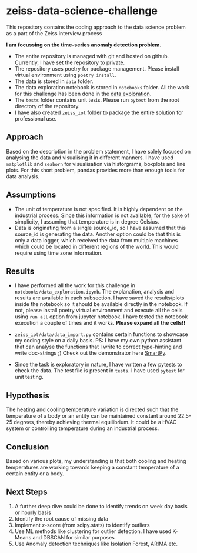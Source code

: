 # zeiss-data-science-challenge
This repository contains the coding approach to the data science problem as a part of the Zeiss interview process

**I am focussing on the time-series anomaly detection problem.**

* The entire repository is managed with git and hosted on github. Currently, I have set the repository to private.
* The repository uses poetry for package management. Please install virtual environment using `poetry install`.
* The data is stored in `data` folder.
* The data exploration notebook is stored in `notebooks` folder. All the work for this challenge has been done in the [data exploration](/notebooks/data_exploration.ipynb).
* The `tests` folder contains unit tests. Please run `pytest` from the root directory of the repository.
* I have also created `zeiss_iot` folder to package the entire solution for professional use.

## Approach
Based on the description in the problem statement, I have solely focused on analysing the data and visualising it in different manners. I have used `matplotlib` and `seaborn` for visualisation via historgrams, boxplots and line plots. For this short problem, pandas provides more than enough tools for data analysis.

## Assumptions
* The unit of temperature is not specified. It is highly dependent on the industrial process. Since this information is not available, for the sake of simplicity, I assuming that temperature is in degree Celsius.
* Data is originating from a single source_id, so I have assumed that this source_id is generating the data. Another option could be that this is only a data logger, which received the data from multiple machines which could be located in different regions of the world. This would require using time zone information.

## Results
* I have performed all the work for this challenge in `notebooks/data_exploration.ipynb`. The explanation, analysis and results are available in each subsection. I have saved the results/plots inside the notebook so it should be available directly in the notebook. If not, please install poetry virtual environment and execute all the cells using `run all` option from jupyter notebook. I have tested the notebook execution a couple of times and it works. **Please expand all the cells!!**

* `zeiss_iot/data/data_import.py` contains certain functions to showcase my coding style on a daily basis.
PS: I have my own python assistant that can analyse the functions that I write to correct type-hinting and write doc-strings ;) Check out the demonstrator here [SmartPy](https://github.com/kraken24/smartypy).

* Since the task is exploratory in nature, I have written a few pytests to check the data. The test file is present in `tests`. I have used `pytest` for unit testing.

## Hypothesis
The heating and cooling temperature variation is directed such that the temperature of a body or an entity can be maintained constant around 22.5-25 degrees, thereby achieving thermal equilibrium. It could be a HVAC system or controlling temperature during an industrial process.

## Conclusion
Based on various plots, my understanding is that both cooling and heating temperatures are working towards keeping a constant temperature of a certain entity or a body.

## Next Steps
1. A further deep dive could be done to identify trends on week day basis or hourly basis
2. Identify the root cause of missing data
3. Implement z-score (from scipy.stats) to identify outliers
4. Use ML methods like clustering for outlier detection. I have used K-Means and DBSCAN for similar purposes
5. Use Anomaly detection techniques like Isolation Forest, ARIMA etc.
